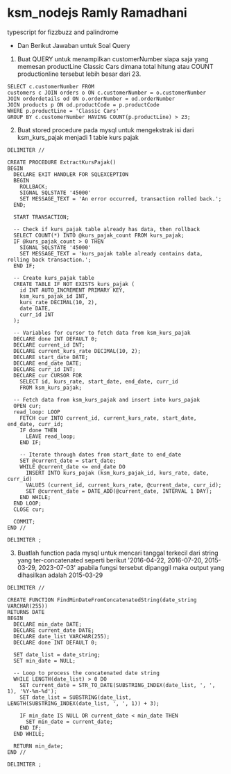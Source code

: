 # ksm_nodejs Ramly Ramadhani
typescript for fizzbuzz and palindrome
* Dan Berikut Jawaban untuk Soal Query

1. Buat QUERY untuk menampilkan customerNumber siapa saja yang memesan
productLine Classic Cars dimana total hitung atau COUNT productionline
tersebut lebih besar dari 23.
```
SELECT c.customerNumber FROM
customers c JOIN orders o ON c.customerNumber = o.customerNumber
JOIN orderdetails od ON o.orderNumber = od.orderNumber
JOIN products p ON od.productCode = p.productCode
WHERE p.productLine = 'Classic Cars'
GROUP BY c.customerNumber HAVING COUNT(p.productLine) > 23;
```

2. Buat stored procedure pada mysql untuk mengekstrak isi dari ksm_kurs_pajak menjadi 1 table kurs pajak
```
DELIMITER //

CREATE PROCEDURE ExtractKursPajak()
BEGIN
  DECLARE EXIT HANDLER FOR SQLEXCEPTION
  BEGIN
    ROLLBACK;
    SIGNAL SQLSTATE '45000'
    SET MESSAGE_TEXT = 'An error occurred, transaction rolled back.';
  END;

  START TRANSACTION;

  -- Check if kurs_pajak table already has data, then rollback
  SELECT COUNT(*) INTO @kurs_pajak_count FROM kurs_pajak;
  IF @kurs_pajak_count > 0 THEN
    SIGNAL SQLSTATE '45000'
    SET MESSAGE_TEXT = 'kurs_pajak table already contains data, rolling back transaction.';
  END IF;

  -- Create kurs_pajak table
  CREATE TABLE IF NOT EXISTS kurs_pajak (
    id INT AUTO_INCREMENT PRIMARY KEY,
    ksm_kurs_pajak_id INT,
    kurs_rate DECIMAL(10, 2),
    date DATE,
    curr_id INT
  );

  -- Variables for cursor to fetch data from ksm_kurs_pajak
  DECLARE done INT DEFAULT 0;
  DECLARE current_id INT;
  DECLARE current_kurs_rate DECIMAL(10, 2);
  DECLARE start_date DATE;
  DECLARE end_date DATE;
  DECLARE curr_id INT;
  DECLARE cur CURSOR FOR
    SELECT id, kurs_rate, start_date, end_date, curr_id
    FROM ksm_kurs_pajak;

  -- Fetch data from ksm_kurs_pajak and insert into kurs_pajak
  OPEN cur;
  read_loop: LOOP
    FETCH cur INTO current_id, current_kurs_rate, start_date, end_date, curr_id;
    IF done THEN
      LEAVE read_loop;
    END IF;

    -- Iterate through dates from start_date to end_date
    SET @current_date = start_date;
    WHILE @current_date <= end_date DO
      INSERT INTO kurs_pajak (ksm_kurs_pajak_id, kurs_rate, date, curr_id)
      VALUES (current_id, current_kurs_rate, @current_date, curr_id);
      SET @current_date = DATE_ADD(@current_date, INTERVAL 1 DAY);
    END WHILE;
  END LOOP;
  CLOSE cur;

  COMMIT;
END //

DELIMITER ;
```

3. Buatlah function pada mysql untuk mencari tanggal terkecil dari string yang ter-concatenated seperti berikut 
'2016-04-22, 2016-07-20, 2015-03-29, 2023-07-03'
apabila fungsi tersebut dipanggil maka output yang dihasilkan adalah 2015-03-29
```
DELIMITER //

CREATE FUNCTION FindMinDateFromConcatenatedString(date_string VARCHAR(255))
RETURNS DATE
BEGIN
  DECLARE min_date DATE;
  DECLARE current_date DATE;
  DECLARE date_list VARCHAR(255);
  DECLARE done INT DEFAULT 0;

  SET date_list = date_string;
  SET min_date = NULL;

  -- Loop to process the concatenated date string
  WHILE LENGTH(date_list) > 0 DO
    SET current_date = STR_TO_DATE(SUBSTRING_INDEX(date_list, ', ', 1), '%Y-%m-%d');
    SET date_list = SUBSTRING(date_list, LENGTH(SUBSTRING_INDEX(date_list, ', ', 1)) + 3);

    IF min_date IS NULL OR current_date < min_date THEN
      SET min_date = current_date;
    END IF;
  END WHILE;

  RETURN min_date;
END //

DELIMITER ;
```
